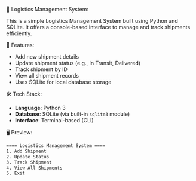 🚚 Logistics Management System:

This is a simple Logistics Management System built using Python and SQLite. It offers a console-based interface to manage and track shipments efficiently.

 🔧 Features:

- Add new shipment details
- Update shipment status (e.g., In Transit, Delivered)
- Track shipment by ID
- View all shipment records
- Uses SQLite for local database storage

🛠 Tech Stack:

- **Language**: Python 3
- **Database**: SQLite (via built-in `sqlite3` module)
- **Interface**: Terminal-based (CLI)

🖥️ Preview:

```bash
==== Logistics Management System ====
1. Add Shipment
2. Update Status
3. Track Shipment
4. View All Shipments
5. Exit




